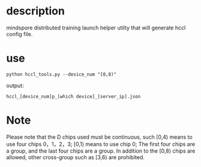 # description

mindspore distributed training launch helper utilty that will generate hccl config file.

# use

```
python hccl_tools.py --device_num "[0,8)"
```

output:
```
hccl_[device_num]p_[which device]_[server_ip].json
```

# Note
Please note that the D chips used must be continuous, such [0,4) means to use four chips 0，1，2，3; [0,1) means to use chip 0; The first four chips are a group, and the last four chips are a group. In addition to the [0,8) chips are allowed, other cross-group such as [3,6) are prohibited.